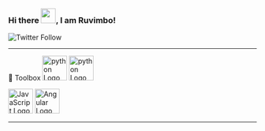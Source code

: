 ### Hi there <img src="https://raw.githubusercontent.com/MartinHeinz/MartinHeinz/master/wave.gif" width="30px">, I am Ruvimbo!

<!--
**ruemee/ruemee** is a ✨ _special_ ✨ repository because its `README.md` (this file) appears on your GitHub profile.

Here are some ideas to get you started:

- 🔭 I’m currently working on ...
- 🌱 I’m currently learning ...
- 👯 I’m looking to collaborate on ...
- 🤔 I’m looking for help with ...
- 💬 Ask me about ...
- 📫 How to reach me: ...
- 😄 Pronouns: ...
- ⚡ Fun fact: ...
-->


![Twitter Follow](https://img.shields.io/twitter/follow/ruvimbomambinge?style=social)

---

🧰 Toolbox
<img src="https://cdn.worldvectorlogo.com/logos/python.svg" alt="python Logo" width="50" height="50"/> <img src="https://cdn.worldvectorlogo.com/logos/python.svg" alt="python Logo" width="50" height="50"/>


<img src="https://cdn.worldvectorlogo.com/logos/angular.svg" alt="JavaScript Logo" width="50" height="50"/> <img src="https://cdn.worldvectorlogo.com/logos/angular.svg" alt="Angular Logo" width="50" height="50"/>

---

